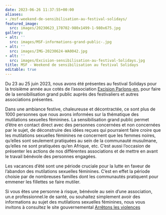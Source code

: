 ```yaml
---
date: 2023-06-26 11:37:55+00:00
aliases:
- /msf-weekend-de-sensibilisation-au-festival-solidays/
featured_image:
  src: images/20230623_170702-980x1499-1-980x675.jpg
gallery:
- alt: ''
  src: images/MSF-informations-grand-public-.jpg
- alt: ''
  src: images/IMG-20230624-WA0042.jpg
- alt: ''
  src: images/Excision-sensibilisation-au-festival-Solidays.jpg
title: MSF - Weekend de sensibilisation au festival Solidays
editable: true
---
```

Du 23 au 25 juin 2023, nous avons été présentes au festival Solidays pour la troisième année aux cotés de l’association [Excision Parlons-en](https://www.excisionparlonsen.org/), pour faire de la sensibilisation grand public auprès des festivaliers et autres associations présentes.

Dans une ambiance festive, chaleureuse et décontractée, ce sont plus de 1000 personnes que nous avons informées sur la thématique des mutilations sexuelles féminines. La sensibilisation grand public permet d’être en contact direct avec des personnes concernées et non concernées par le sujet, de déconstruire des idées reçues qui pourraient faire croire que les mutilations sexuelles féminines ne concernent que les femmes noires, qu’elles sont seulement pratiquées au sein de la communauté musulmane, qu’elles ne sont pratiquées qu’en Afrique, etc. C’est aussi l’occasion de présenter les actions de nos différentes associations et de mettre en avant le travail bénévole des personnes engagées.

Les vacances d’été sont une période cruciale pour la lutte en faveur de l’abandon des mutilations sexuelles féminines. C’est en effet la période choisie par de nombreuses familles dont les communautés pratiquent pour emmener les fillettes se faire mutiler.

Si vous êtes une personne à risque, bénévole au sein d’une association, un.e professionnel.le de santé, ou souhaitez simplement avoir des informations au sujet des mutilations sexuelles féminines, nous vous invitons à consultez le site gouvernemental [Arrêtons les violences](https://arretonslesviolences.gouv.fr/besoin-d-aide/mutilations-sexuelles-feminines)
